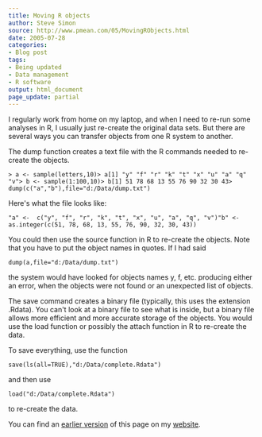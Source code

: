 ```yaml
---
title: Moving R objects
author: Steve Simon
source: http://www.pmean.com/05/MovingRObjects.html
date: 2005-07-28
categories:
- Blog post
tags:
- Being updated
- Data management
- R software
output: html_document
page_update: partial
---
```

I regularly work from home on my laptop, and when I need to re-run
some analyses in R, I usually just re-create the original data sets.
But there are several ways you can transfer objects from one R system
to another.

The dump function creates a text file with the R commands needed to
re-create the objects.

`> a <- sample(letters,10)> a[1] "y" "f" "r" "k" "t" "x" "u" "a" "q" "v"> b <- sample(1:100,10)> b[1] 51 78 68 13 55 76 90 32 30 43> dump(c("a","b"),file="d:/Data/dump.txt")`

Here's what the file looks like:

`"a" <-  c("y", "f", "r", "k", "t", "x", "u", "a", "q", "v")"b" <-  as.integer(c(51, 78, 68, 13, 55, 76, 90, 32, 30, 43))`

You could then use the source function in R to re-create the objects.
Note that you have to put the object names in quotes. If I had said

`dump(a,file="d:/Data/dump.txt")`

the system would have looked for objects names y, f, etc. producing
either an error, when the objects were not found or an unexpected list
of objects.

The save command creates a binary file (typically, this uses the
extension .Rdata). You can't look at a binary file to see what is
inside, but a binary file allows more efficient and more accurate
storage of the objects. You would use the load function or possibly
the attach function in R to re-create the data.

To save everything, use the function

`save(ls(all=TRUE),"d:/Data/complete.Rdata")`

and then use

`load("d:/Data/complete.Rdata")`

to re-create the data.

You can find an [earlier version][sim1] of this page on my [website][sim2].

[sim1]: http://www.pmean.com/05/MovingRObjects.html
[sim2]: http://www.pmean.com